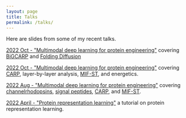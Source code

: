 ```yaml
---
layout: page
title: Talks
permalink: /talks/
---
```


Here are slides from some of my recent talks. 

[2022 Oct - "Multimodal deep learning for protein engineering"](https://github.com/yangkky/presentations/blob/main/20221014_bioinforange_bigcarp_folddiff.pdf) covering [BiGCARP](https://www.biorxiv.org/content/10.1101/2022.07.22.500861v1) and [Folding Diffusion](https://arxiv.org/abs/2209.15611) 


[2022 Oct - "Multimodal deep learning for protein engineering"](https://github.com/yangkky/presentations/blob/main/20221010_plms_columbia.pdf) covering [CARP](https://doi.org/10.1101/2022.05.19.492714), layer-by-layer analysis, [MIF-ST](https://www.biorxiv.org/content/10.1101/2022.05.25.493516v1), and energetics. 

[2022 Aug - "Multimodal deep learning for protein engineering"](https://github.com/yangkky/presentations/blob/main/202200802_merck_chr_sp_carp_mif.pdf) covering [channelrhodopsins](https://www.nature.com/articles/s41592-019-0583-8), [signal peptides](https://pubs.acs.org/doi/full/10.1021/acssynbio.0c00219), [CARP](https://doi.org/10.1101/2022.05.19.492714), and [MIF-ST](https://www.biorxiv.org/content/10.1101/2022.05.25.493516v1).

[2022 April - "Protein representation learning"](https://github.com/yangkky/presentations/blob/main/20220426_protein_representation.pdf) a tutorial on protein representation learning. 